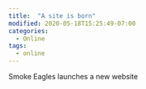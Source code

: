 ```yaml
---
title:  "A site is born"
modified: 2020-05-18T15:25:49-07:00
categories: 
  - Online
tags:
  - online
---
```


Smoke Eagles launches a new website
